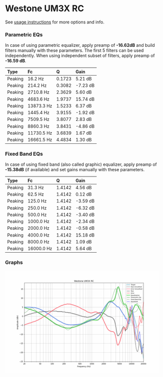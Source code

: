 # Westone UM3X RC
See [usage instructions](https://github.com/jaakkopasanen/AutoEq#usage) for more options and info.

### Parametric EQs
In case of using parametric equalizer, apply preamp of **-16.62dB** and build filters manually
with these parameters. The first 5 filters can be used independently.
When using independent subset of filters, apply preamp of **-16.59 dB**.

| Type    | Fc         |      Q | Gain     |
|:--------|:-----------|:-------|:---------|
| Peaking | 16.2 Hz    | 0.1723 | 5.21 dB  |
| Peaking | 214.2 Hz   | 0.3082 | -7.23 dB |
| Peaking | 2710.8 Hz  | 2.3629 | 5.60 dB  |
| Peaking | 4683.6 Hz  | 1.9737 | 15.74 dB |
| Peaking | 13873.3 Hz | 1.5233 | 6.37 dB  |
| Peaking | 1445.4 Hz  | 3.9155 | -1.92 dB |
| Peaking | 7509.5 Hz  | 3.8077 | 2.83 dB  |
| Peaking | 8860.3 Hz  | 3.8431 | -4.86 dB |
| Peaking | 11730.5 Hz | 3.6839 | 1.67 dB  |
| Peaking | 16661.5 Hz | 4.4834 | 1.30 dB  |

### Fixed Band EQs
In case of using fixed band (also called graphic) equalizer, apply preamp of **-15.38dB**
(if available) and set gains manually with these parameters.

| Type    | Fc         |      Q | Gain     |
|:--------|:-----------|:-------|:---------|
| Peaking | 31.3 Hz    | 1.4142 | 4.56 dB  |
| Peaking | 62.5 Hz    | 1.4142 | 0.12 dB  |
| Peaking | 125.0 Hz   | 1.4142 | -3.59 dB |
| Peaking | 250.0 Hz   | 1.4142 | -6.32 dB |
| Peaking | 500.0 Hz   | 1.4142 | -3.40 dB |
| Peaking | 1000.0 Hz  | 1.4142 | -2.34 dB |
| Peaking | 2000.0 Hz  | 1.4142 | -0.58 dB |
| Peaking | 4000.0 Hz  | 1.4142 | 15.18 dB |
| Peaking | 8000.0 Hz  | 1.4142 | 1.09 dB  |
| Peaking | 16000.0 Hz | 1.4142 | 5.64 dB  |

### Graphs
![](./Westone%20UM3X%20RC.png)
